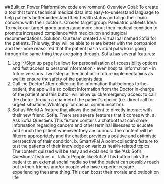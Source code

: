 ##Built on Power Platform(low code environment)
Overview
Goal: To create a tool that turns technical medical data into easy-to-understand language to
help patients better understand their health status and align their main concerns with their
doctor’s.
Chosen target group: Paediatric patients
Idea: To make our target group understand more about their medical condition to promote
increased compliance with medication and surgical recommendations.
Solution:
Our team created a virtual pal named Sofia for the patients. This way, they will be able to
relate better with the companion and feel more reassured that the patient has a virtual pal
who is going through the same thing they are going through.
Sofia has several features:
1. Log in/Sign up page
It allows for personalisation of accessibility options and fast access to personal information -
even hospital information - in future versions. Two-step authentication in future
implementations as well to ensure the safety of the patients data.
2. Call the Doctor!
After collecting the information that belongs to the patient, the app will also collect
information from the Doctor in-charge of the patient and this button will allow
quick/emergency access to call the doctor through a channel of the patient's choice (i.e.
direct call for urgent situations/Whatsapp for casual communication).
3. Sofia’s World
A feature that allows the patient to directly interact with their new friend, Sofia. There are
several features that it comes with.
a. Ask Sofia Questions
This feature contains a chatbot that can share information regarding cancers and
other terminal illnesses to educate and enrich the patient whenever they are curious.
The content will be filtered appropriately and the chatbot provides a positive and
optimistic perspective of their condition.
b. SmartyPal
A point-collecting feature to test the patients of their knowledge on various
health-related topics. The content quizzed will be easy and explained in the ‘Ask
Sofia Questions’ feature.
c. Talk to People like Sofia!
This button links the patient to an external social media so that the patient can
possibly reach out to their friends and/or people who have experiences/are
experiencing the same thing. This can boost their morale and outlook on life
